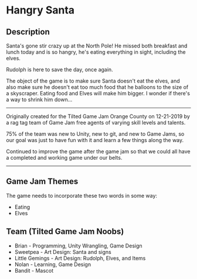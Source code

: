 # Hangry Santa

## Description

Santa's gone stir crazy up at the North Pole!  He missed both breakfast and lunch today and is so hangry, he's eating everything in sight, including the elves.  

Rudolph is here to save the day, once again.

The object of the game is to make sure Santa doesn't eat the elves, and also make sure he doesn't eat too much food that he balloons to the size of a skyscraper.  Eating food and Elves will make him bigger. I wonder if there's a way to shrink him down...
***
Originally created for the Tilted Game Jam Orange County on 12-21-2019 by a rag tag team of Game Jam free agents of varying skill levels and talents.  

75% of the team was new to Unity, new to git, and new to Game Jams, so our goal was just to have fun with it and learn a few things along the way.

Continued to improve the game after the game jam so that we could all have a completed and working game under our belts.
***

## Game Jam Themes

The game needs to incorporate these two words in some way:

- Eating
- Elves

## Team (Tilted Game Jam Noobs)

- Brian - Programming, Unity Wrangling, Game Design
- Sweetpea - Art Design: Santa and signs
- Little Gemings - Art Design: Rudolph, Elves, and Items
- Nolan - Learning, Game Design
- Bandit - Mascot
